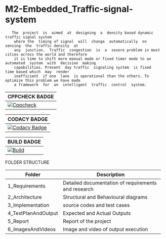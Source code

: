# M2-Embedded_Traffic-signal-system

       The  project  is  aimed  at  designing  a  density based dynamic traffic signal system 
        where the  timing of signal  will  change  automatically  on  sensing  the  traffic density  at
        any  junction.  Traffic  congestion  is  a  severe problem in most cities across the world and therefore
        it is time to shift more manual mode or fixed timer mode to an automated  system  with  decision  making 
        capabilities. Present  day traffic  signaling system  is fixed  time based which  may  render
        inefficient  if one  lane  is operational than the others. To optimize this problem we have made
        a framework  for  an  intelligent  traffic  control  system.
        
|CPPCHECK BADGE|
|---|
|[![Cppcheck](https://github.com/robin6119/M2-Embedded_Traffic-signal-system/actions/workflows/cppcheck.yml/badge.svg)](https://github.com/robin6119/M2-Embedded_Traffic-signal-system/actions/workflows/cppcheck.yml)|

|CODACY BADGE|
|---|
|[![Codacy Badge](https://app.codacy.com/project/badge/Grade/af568a389af94facaee1a1f1cf679bc5)](https://www.codacy.com/gh/robin6119/M2-Embedded_Traffic-signal-system/dashboard?utm_source=github.com&amp;utm_medium=referral&amp;utm_content=robin6119/M2-Embedded_Traffic-signal-system&amp;utm_campaign=Badge_Grade)|

|BUILD BADGE|
|---|
|[![Build](https://github.com/robin6119/M2-Embedded_Traffic-signal-system/actions/workflows/compile.yml/badge.svg)](https://github.com/robin6119/M2-Embedded_Traffic-signal-system/actions/workflows/compile.yml)|

FOLDER STRUCTURE

|Folder|Description|
|---|---|
|1_Requirements|Detailed documentation of requirements and research|
|2_Architecture|Structural and Behavioural diagrams|
|3_Implementation|source codes and test cases|
|4_TestPlanAndOutput|Expected and Actual Outputs|
|5_Report|Report of the project|
|6_ImagesAndVideos|Image and video of output execution|
